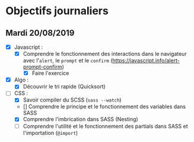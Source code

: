 # Objectifs journaliers

## Mardi 20/08/2019


* [x] Javascript :
  * [x] Comprendre le fonctionnement des interactions dans le navigateur avec l'`alert`, le `prompt` et le `confirm` (https://javascript.info/alert-prompt-confirm)
    * [x] Faire l'exercice

* [x] Algo : 
  * [x] Découvrir le tri rapide (Quicksort)

* [ ] CSS : 
  * [x] Savoir compiler du SCSS (`sass --watch`)
  * [] Comprendre le principe et le fonctionnement des variables dans SASS
  * [x] Comprendre l'imbrication dans SASS (Nesting)
  * [ ] Comprendre l'utilité et le fonctionnement des partials dans SASS et l'importation (`@import`)
